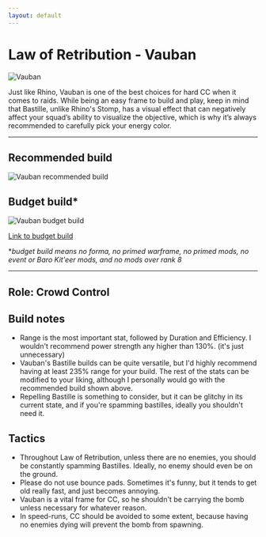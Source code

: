 ```yaml
---
layout: default
---
```

# Law of Retribution - Vauban

![Vauban](http://i.imgur.com/yLM0qPT.png)

Just like Rhino, Vauban is one of the best choices for hard CC when it comes to raids. While being an easy frame to build and play, keep in mind that Bastille, unlike Rhino's Stomp, has a visual effect that can negatively affect your squad’s ability to visualize the objective, which is why it’s always recommended to carefully pick your energy color.

* * *

## Recommended build

![Vauban recommended build](https://cdn.discordapp.com/attachments/245743045868257280/248537100192841729/vauban.PNG)

## Budget build*

![Vauban budget build](http://i.imgur.com/uXPQTXi.png)

[Link to budget build](http://warframe-builder.com/Warframes/Builder/Vauban/t_30_0300020030_4-4-5-5-7-5-6-5-5-7-1-5-14-2-5-34-8-5-46-3-5-57-0-5-552-6-3_57-15-7-5-14-9-46-11-4-9-6-6-552-5-5-9-34-14-f-f_0/en/1-0-20/111626/0)

*_budget build means no forma, no primed warframe, no primed mods, no event or Baro Kit'eer mods, and no mods over rank 8_

* * *

## Role: Crowd Control

## Build notes

* Range is the most important stat, followed by Duration and Efficiency. I wouldn't recommend power strength any higher than 130%. (it's just unnecessary)
* Vauban's Bastille builds can be quite versatile, but I'd highly recommend having at least 235% range for your build. The rest of the stats can be modified to your liking, although I personally would go with the recommended build shown above.
* Repelling Bastille is something to consider, but it can be glitchy in its current state, and if you're spamming bastilles, ideally you shouldn't need it.

## Tactics

* Throughout Law of Retribution, unless there are no enemies, you should be constantly spamming Bastilles. Ideally, no enemy should even be on the ground.
* Please do not use bounce pads. Sometimes it's funny, but it tends to get old really fast, and just becomes annoying.
* Vauban is a vital frame for CC, so he shouldn't be carrying the bomb unless necessary for whatever reason.
* In speed-runs, CC should be avoided to some extent, because having no enemies dying will prevent the bomb from spawning.
